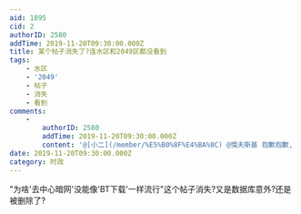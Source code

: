 ```yaml
---
aid: 1895
cid: 2
authorID: 2580
addTime: 2019-11-20T09:30:00.000Z
title: 某个帖子消失了?连水区和2049区都没看到
tags:
    - 水区
    - '2049'
    - 帖子
    - 消失
    - 看到
comments:
    -
        authorID: 2580
        addTime: 2019-11-20T09:30:00.000Z
        content: '@[小二](/member/%E5%B0%8F%E4%BA%8C) @懦夫斯基 抱歉抱歉,　怪我没看仔细,　这贴也移水区吧'
date: 2019-11-20T09:30:00.000Z
category: 时政
---
```


"为啥'去中心暗网'没能像'BT下载'一样流行"这个帖子消失?又是数据库意外?还是被删除了?
